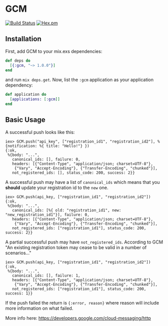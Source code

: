 # GCM

[![Build Status](https://travis-ci.org/carnivalmobile/gcm.svg?branch=master)](https://travis-ci.org/carnivalmobile/gcm) [![Hex.pm](https://img.shields.io/hexpm/v/gcm.svg?style=flat-square)](https://hex.pm/packages/gcm)

## Installation

First, add GCM to your mix.exs dependencies:

```elixir
def deps do
  [{:gcm, "~> 1.0.0"}]
end
```

and run `mix deps.get`. Now, list the `:gcm` application as your application dependency:

```elixir
def application do
  [applications: [:gcm]]
end
```

## Basic Usage

A successful push looks like this:

```
iex> GCM.push("api_key", ["registration_id1", "registration_id2"], %{notification: %{ title: "Hello!"} })
{:ok,
 %{body: "...",
   canonical_ids: [], failure: 0,
   headers: [{"Content-Type", "application/json; charset=UTF-8"},
    {"Vary", "Accept-Encoding"}, {"Transfer-Encoding", "chunked"}],
   not_registered_ids: [], status_code: 200, success: 2}}
```

A successful push may have a list of `canonical_ids` which means that you **should** update your registration id to the `new` one.

```
iex> GCM.push(api_key, ["registration_id1", "registration_id2"])
{:ok,
 %{body: "...",
   canonical_ids: [%{ old: "registration_id1", new: "new_registration_id1"}], failure: 0,
   headers: [{"Content-Type", "application/json; charset=UTF-8"},
    {"Vary", "Accept-Encoding"}, {"Transfer-Encoding", "chunked"}],
   not_registered_ids: ["registration_id1"], status_code: 200, success: 2}}
```

A partial successful push may have `not_registered_ids`. According to GCM "An existing registration token may cease to be valid in a number of scenarios..."

```
iex> GCM.push(api_key, ["registration_id1", "registration_id2"])
{:ok,
 %{body: "...",
   canonical_ids: [], failure: 1,
   headers: [{"Content-Type", "application/json; charset=UTF-8"},
    {"Vary", "Accept-Encoding"}, {"Transfer-Encoding", "chunked"}],
   not_registered_ids: ["registration_id1"], status_code: 200, success: 1}}
```

If the push failed the return is `{:error, reason}` where reason will include more information on what failed.

More info here: https://developers.google.com/cloud-messaging/http
